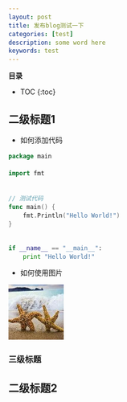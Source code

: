```yaml
---
layout: post 
title: 发布blog测试一下
categories: [test]
description: some word here
keywords: test
---
```



**目录**

* TOC
{:toc}

## 二级标题1

- 如何添加代码

```go
package main

import fmt


// 测试代码
func main() {
    fmt.Println("Hello World!")
}

```

```python

if __name__ == "__main__":
    print "Hello World!"

```

- 如何使用图片

![](/images/blog/test_pic.jpg)


### 三级标题

## 二级标题2